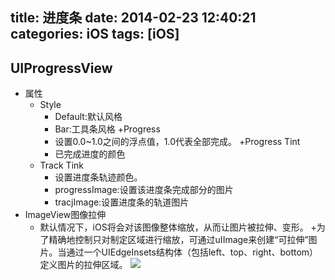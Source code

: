 title: 进度条
date: 2014-02-23 12:40:21
categories: iOS
tags: [iOS]
---
## UIProgressView
- 属性
	+ Style
		- Default:默认风格
		- Bar:工具条风格
	+Progress
		- 设置0.0~1.0之间的浮点值，1.0代表全部完成。
	+Progress Tint
		- 已完成进度的颜色
	+ Track Tink
		- 设置进度条轨迹颜色。
		- progressImage:设置该进度条完成部分的图片
		- tracjImage:设置进度条的轨道图片
- ImageView图像拉伸
	+ 默认情况下，iOS将会对该图像整体缩放，从而让图片被拉伸、变形。
	+为了精确地控制只对制定区域进行缩放，可通过uIImage来创建“可拉伸”图片。当通过一个UIEdgeInsets结构体（包括left、top、right、bottom）定义图片的拉伸区域。
![](https://github.com/zt1991616/blog/raw/master/Image/14022301.jpg)
